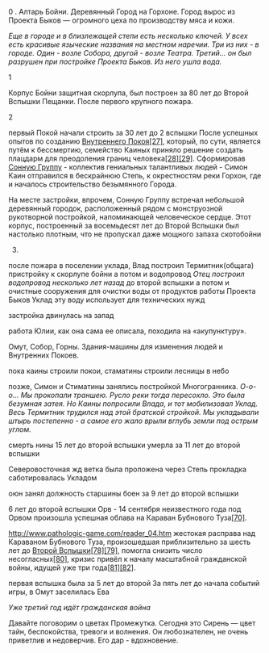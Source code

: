 

0 .
Алтарь Бойни.
Деревянный Город на Горхоне. 
Город вырос из Проекта Быков — огромного цеха по производству мяса и кожи.

_Еще в городе и в близлежащей степи есть несколько ключей. У всех есть красивые языческие названия на местном наречии. Три из них - в городе. Один - возле Собора, другой - возле Театра. Третий... он был разрушен при постройке Проекта Быков. Из него ушла вода._

1

Корпус Бойни защитная скорлупа, был построен за 80 лет до Второй Вспышки Пещанки. После первого крупного пожара. 

2

первый Покой начали строить за 30 лет до 2 вспышки
После успешных опытов по созданию [Внутреннего Покоя](https://pathologic.fandom.com/ru/wiki/%D0%92%D0%BD%D1%83%D1%82%D1%80%D0%B5%D0%BD%D0%BD%D0%B8%D0%B9_%D0%9F%D0%BE%D0%BA%D0%BE%D0%B9 "Внутренний Покой")[[27]](https://pathologic.fandom.com/ru/wiki/%D0%A1%D1%82%D1%80%D0%B0%D0%BD%D0%B0#cite_note-27), который, по сути, является путём к бессмертию, семейство Каиных приняло решение создать плацдарм для преодоления границ человека[[28]](https://pathologic.fandom.com/ru/wiki/%D0%A1%D1%82%D1%80%D0%B0%D0%BD%D0%B0#cite_note-28)[[29]](https://pathologic.fandom.com/ru/wiki/%D0%A1%D1%82%D1%80%D0%B0%D0%BD%D0%B0#cite_note-29). Сформировав [Сонную Группу](https://pathologic.fandom.com/ru/wiki/%D0%A1%D0%BE%D0%BD%D0%BD%D0%B0%D1%8F_%D0%B3%D1%80%D1%83%D0%BF%D0%BF%D0%B0 "Сонная группа") - коллектив гениальных талантливых людей - Симон Каин отправился в бескрайнюю Степь, к окрестностям реки Горхон, где и началось строительство безымянного Города.

На месте застройки, впрочем, Сонную Группу встречал небольшой деревянный городок, расположенный рядом с монструозной рукотворной постройкой, напоминающей человеческое сердце. Этот корпус, построенный за восемьдесят лет до Второй Вспышки был настолько плотным, что не пропускал даже мощного запаха скотобойни

3.

после пожара в поселении уклада, Влад построил Термитник(общага) пристройку к скорлупе бойни
а потом и водопровод
_Отец построил водопровод несколько лет назад_ до второй вспышки
а потом и очистные сооружения для очистки воды от продуктов работы Проекта Быков
Уклад эту воду использует для технических нужд

застройка двинулась на запад

работа Юлии, как она сама ее описала, походила на «акупунктуру».

Омут, Собор, Горны. Здания-машины для изменения людей и Внутренних Покоев.

пока каины строили покои, стаматины строили лесницы в небо

позже, Симон и Стиматины занялись постройкой Многогранника.
_О-о-о... Мы прокопали траншею. Русло реки тогда пересохло. Это была безумная затея. Но Каины попросили Влада, и тот мобилизовал Уклад. Весь Термитник трудился над этой братской стройкой. Мы укладывали штырь постепенно - а самое его жало врыли вглубь земли под острым углом._

смерть нины 15 лет до второй вспышки умерла за 11 лет до второй вспышки

Северовосточная жд ветка была проложена через Степь
прокладка саботировалась Укладом

оюн занял должность старшины боен за 9 лет до второй вспышки

6 лет до второй вспышки
Орв - 14 сентября неизвестного года под Орвом произошла успешная облава на Караван Бубнового Туза[[70]](https://pathologic.fandom.com/ru/wiki/%D0%A1%D1%82%D1%80%D0%B0%D0%BD%D0%B0#cite_note-:3-70).

http://www.pathologic-game.com/reader_04.htm
жестокая расправа над Караваном Бубнового Туза, произошедшая приблизительно за шесть лет до [Второй Вспышки](https://pathologic.fandom.com/ru/wiki/%D0%9F%D0%B5%D1%81%D1%87%D0%B0%D0%BD%D0%B0%D1%8F_%D0%AF%D0%B7%D0%B2%D0%B0 "Песчаная Язва")[[78]](https://pathologic.fandom.com/ru/wiki/%D0%A1%D1%82%D1%80%D0%B0%D0%BD%D0%B0#cite_note-78)[[79]](https://pathologic.fandom.com/ru/wiki/%D0%A1%D1%82%D1%80%D0%B0%D0%BD%D0%B0#cite_note-79), помогла снизить число несогласных[[80]](https://pathologic.fandom.com/ru/wiki/%D0%A1%D1%82%D1%80%D0%B0%D0%BD%D0%B0#cite_note-:8-80), кризис привёл к началу масштабной гражданской войны, идущей уже три года[[81]](https://pathologic.fandom.com/ru/wiki/%D0%A1%D1%82%D1%80%D0%B0%D0%BD%D0%B0#cite_note-81)[[82]](https://pathologic.fandom.com/ru/wiki/%D0%A1%D1%82%D1%80%D0%B0%D0%BD%D0%B0#cite_note-82).

первая вспышка была за 5 лет до второй
За пять лет до начала событий игры, в Омут заселилась Ева

_Уже третий год идёт гражданская война_



Давайте поговорим о цветах Промежутка. Сегодня это Сирень — цвет тайн, беспокойства, тревоги и волнения. Он любознателен, не очень приветлив и недоверчив. Его дар - вдохновение.

